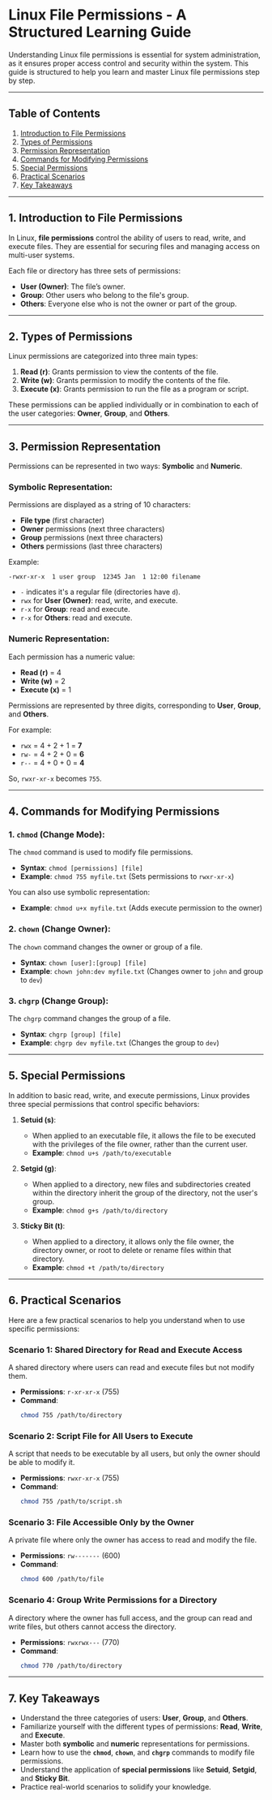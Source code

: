 # Linux File Permissions - A Structured Learning Guide

Understanding Linux file permissions is essential for system administration, as it ensures proper access control and security within the system. This guide is structured to help you learn and master Linux file permissions step by step.

---

## Table of Contents
1. [Introduction to File Permissions](#introduction-to-file-permissions)
2. [Types of Permissions](#types-of-permissions)
3. [Permission Representation](#permission-representation)
4. [Commands for Modifying Permissions](#commands-for-modifying-permissions)
5. [Special Permissions](#special-permissions)
6. [Practical Scenarios](#practical-scenarios)
7. [Key Takeaways](#key-takeaways)

---

## 1. Introduction to File Permissions
In Linux, **file permissions** control the ability of users to read, write, and execute files. They are essential for securing files and managing access on multi-user systems.

Each file or directory has three sets of permissions:
- **User (Owner)**: The file’s owner.
- **Group**: Other users who belong to the file's group.
- **Others**: Everyone else who is not the owner or part of the group.

---

## 2. Types of Permissions
Linux permissions are categorized into three main types:

1. **Read (r)**: Grants permission to view the contents of the file.
2. **Write (w)**: Grants permission to modify the contents of the file.
3. **Execute (x)**: Grants permission to run the file as a program or script.

These permissions can be applied individually or in combination to each of the user categories: **Owner**, **Group**, and **Others**.

---

## 3. Permission Representation
Permissions can be represented in two ways: **Symbolic** and **Numeric**.

### Symbolic Representation:
Permissions are displayed as a string of 10 characters:
- **File type** (first character)
- **Owner** permissions (next three characters)
- **Group** permissions (next three characters)
- **Others** permissions (last three characters)

Example:
```
-rwxr-xr-x  1 user group  12345 Jan  1 12:00 filename
```

- `-` indicates it's a regular file (directories have `d`).
- `rwx` for **User (Owner)**: read, write, and execute.
- `r-x` for **Group**: read and execute.
- `r-x` for **Others**: read and execute.

### Numeric Representation:
Each permission has a numeric value:
- **Read (r)** = 4
- **Write (w)** = 2
- **Execute (x)** = 1

Permissions are represented by three digits, corresponding to **User**, **Group**, and **Others**. 

For example:
- `rwx` = 4 + 2 + 1 = **7**
- `rw-` = 4 + 2 + 0 = **6**
- `r--` = 4 + 0 + 0 = **4**

So, `rwxr-xr-x` becomes `755`.

---

## 4. Commands for Modifying Permissions

### 1. `chmod` (Change Mode):
The `chmod` command is used to modify file permissions.

- **Syntax**: `chmod [permissions] [file]`
- **Example**: `chmod 755 myfile.txt` (Sets permissions to `rwxr-xr-x`)

You can also use symbolic representation:
- **Example**: `chmod u+x myfile.txt` (Adds execute permission to the owner)

### 2. `chown` (Change Owner):
The `chown` command changes the owner or group of a file.

- **Syntax**: `chown [user]:[group] [file]`
- **Example**: `chown john:dev myfile.txt` (Changes owner to `john` and group to `dev`)

### 3. `chgrp` (Change Group):
The `chgrp` command changes the group of a file.

- **Syntax**: `chgrp [group] [file]`
- **Example**: `chgrp dev myfile.txt` (Changes the group to `dev`)

---

## 5. Special Permissions
In addition to basic read, write, and execute permissions, Linux provides three special permissions that control specific behaviors:

1. **Setuid (s)**:
   - When applied to an executable file, it allows the file to be executed with the privileges of the file owner, rather than the current user.
   - **Example**: `chmod u+s /path/to/executable`

2. **Setgid (g)**:
   - When applied to a directory, new files and subdirectories created within the directory inherit the group of the directory, not the user's group.
   - **Example**: `chmod g+s /path/to/directory`

3. **Sticky Bit (t)**:
   - When applied to a directory, it allows only the file owner, the directory owner, or root to delete or rename files within that directory.
   - **Example**: `chmod +t /path/to/directory`

---

## 6. Practical Scenarios

Here are a few practical scenarios to help you understand when to use specific permissions:

### Scenario 1: Shared Directory for Read and Execute Access
A shared directory where users can read and execute files but not modify them.

- **Permissions**: `r-xr-xr-x` (755)
- **Command**:
  ```sh
  chmod 755 /path/to/directory
  ```

### Scenario 2: Script File for All Users to Execute
A script that needs to be executable by all users, but only the owner should be able to modify it.

- **Permissions**: `rwxr-xr-x` (755)
- **Command**:
  ```sh
  chmod 755 /path/to/script.sh
  ```

### Scenario 3: File Accessible Only by the Owner
A private file where only the owner has access to read and modify the file.

- **Permissions**: `rw-------` (600)
- **Command**:
  ```sh
  chmod 600 /path/to/file
  ```

### Scenario 4: Group Write Permissions for a Directory
A directory where the owner has full access, and the group can read and write files, but others cannot access the directory.

- **Permissions**: `rwxrwx---` (770)
- **Command**:
  ```sh
  chmod 770 /path/to/directory
  ```

---

## 7. Key Takeaways
- Understand the three categories of users: **User**, **Group**, and **Others**.
- Familiarize yourself with the different types of permissions: **Read**, **Write**, and **Execute**.
- Master both **symbolic** and **numeric** representations for permissions.
- Learn how to use the **`chmod`**, **`chown`**, and **`chgrp`** commands to modify file permissions.
- Understand the application of **special permissions** like **Setuid**, **Setgid**, and **Sticky Bit**.
- Practice real-world scenarios to solidify your knowledge.